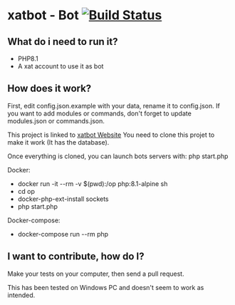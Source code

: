 # xatbot - Bot [![Build Status](https://travis-ci.org/llomgui/xatbot-Bot.svg?branch=master)](https://travis-ci.org/llomgui/xatbot-Bot)

## What do i need to run it?

- PHP8.1
- A xat account to use it as bot

## How does it work?

First, edit config.json.example with your data, rename it to config.json.
If you want to add modules or commands, don't forget to update modules.json or commands.json.

This project is linked to [xatbot Website](https://github.com/llomgui/xatbot-Website)
You need to clone this projet to make it work (It has the database).

Once everything is cloned, you can launch bots servers with: php start.php

Docker:

- docker run -it --rm -v $(pwd):/op php:8.1-alpine sh
- cd op
- docker-php-ext-install sockets
- php start.php

Docker-compose:

- docker-compose run --rm php

## I want to contribute, how do I?

Make your tests on your computer, then send a pull request.

This has been tested on Windows PC and doesn't seem to work as intended.
